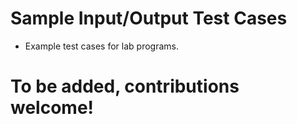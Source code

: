 # Sample Input/Output Test Cases

- Example test cases for lab programs.

# To be added, contributions welcome!